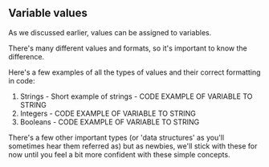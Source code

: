 ## Variable values

As we discussed earlier, values can be assigned to variables.

There's many different values and formats, so it's important to know the difference.

Here's a few examples of all the types of values and their correct formatting in code:

  1. Strings
    - Short example of strings 
    - CODE EXAMPLE OF VARIABLE TO STRING
  2. Integers
    - CODE EXAMPLE OF VARIABLE TO STRING
  3. Booleans
    - CODE EXAMPLE OF VARIABLE TO STRING

There's a few other important types (or 'data structures' as you'll sometimes hear them referred as) but as newbies, we'll stick with these for now until you feel a bit more confident with these simple concepts.



